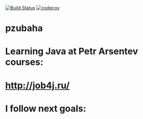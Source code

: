 [![Build Status](https://travis-ci.org/PavelZubaha/pzubaha.svg?branch=master)](https://travis-ci.org/PavelZubaha/pzubaha)
[![codecov](https://codecov.io/gh/PavelZubaha/pzubaha/branch/master/graph/badge.svg)](https://codecov.io/gh/PavelZubaha/pzubaha)
# pzubaha
# Learning Java at Petr Arsentev courses:
# http://job4j.ru/
# 
# I follow next goals:
# 

